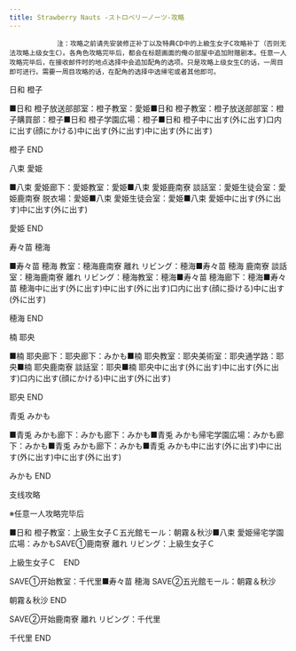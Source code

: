 ```yaml
---
title: Strawberry Nauts -ストロベリーノーツ-攻略
---
```


                注：攻略之前请先安装修正补丁以及特典CD中的上級生女子C攻略补丁（否则无法攻略上级女生C）。各角色攻略完毕后，都会在标题画面的俺の部屋中追加附赠剧本。任意一人攻略完毕后，在接收邮件时的地点选择中会追加配角的选项。只是攻略上级女生C的话，一周目即可进行。需要一周目攻略的话，在配角的选择中选帰宅或者其他即可。

日和 橙子

■日和 橙子放送部部室：橙子教室：愛姫■日和 橙子教室：橙子放送部部室：橙子購買部：橙子■日和 橙子学園広場：橙子■日和 橙子中に出す(外に出す)口内に出す(顔にかける)中に出す(外に出す)中に出す(外に出す)

橙子 END

八束 愛姫

■八束 愛姫廊下：愛姫教室：愛姫■八束 愛姫鹿南寮 談話室：愛姫生徒会室：愛姫鹿南寮 脱衣場：愛姫■八束 愛姫生徒会室：愛姫■八束 愛姫中に出す(外に出す)中に出す(外に出す)

愛姫 END

寿々苗 穂海

■寿々苗 穂海 教室：穂海鹿南寮 離れ リビング：穂海■寿々苗 穂海 鹿南寮 談話室：穂海鹿南寮 離れ リビング：穂海教室：穂海■寿々苗 穂海廊下：穂海■寿々苗 穂海中に出す(外に出す)中に出す(外に出す)口内に出す(顔に掛ける)中に出す(外に出す)

穂海 END

楠 耶央

■楠 耶央廊下：耶央廊下：みかも■楠 耶央教室：耶央美術室：耶央通学路：耶央■楠 耶央鹿南寮 談話室：耶央■楠 耶央中に出す(外に出す)中に出す(外に出す)口内に出す(顔にかける)中に出す(外に出す)

耶央 END

青兎 みかも

■青兎 みかも廊下：みかも廊下：みかも■青兎 みかも帰宅学園広場：みかも廊下：みかも■青兎 みかも廊下：みかも■青兎 みかも中に出す(外に出す)中に出す(外に出す)中に出す(外に出す)

みかも END

支线攻略

※任意一人攻略完毕后

■日和 橙子教室：上級生女子Ｃ五光館モール：朝霧＆秋沙■八束 愛姫帰宅学園広場：みかもSAVE①鹿南寮 離れ リビング：上級生女子Ｃ

上級生女子Ｃ　END

SAVE①开始教室：千代里■寿々苗 穂海 SAVE②五光館モール：朝霧＆秋沙

朝霧＆秋沙 END

SAVE②开始鹿南寮 離れ リビング：千代里

千代里 END
              
